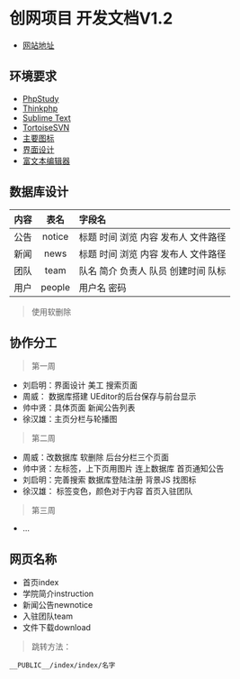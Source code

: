 创网项目 开发文档V1.2
===============

* [网站地址](http://www.jdcyxy.cn/)

## 环境要求
* [PhpStudy](http://www.phpstudy.net/)
* [Thinkphp](https://www.kancloud.cn/manual/thinkphp5/118003)
* [Sublime Text](https://www.sublimetext.com/)
* [TortoiseSVN](https://tortoisesvn.net/)
* [主要图标](http://www.iconfont.cn/collections/detail?spm=a313x.7781069.0.da5a778a4&cid=4878)
* [界面设计](https://modao.cc/app/P5kzvXayQg2Uls9ymA9BPVax28PyaY9)
* [富文本编辑器](https://www.kancloud.cn/phper123/tools/289772)

## 数据库设计
| 内容 | 表名 | 字段名 | 
| - | :-: | :- | 
| 公告 | notice | 标题 时间 浏览 内容 发布人 文件路径 | 
| 新闻 | news | 标题 时间 浏览 内容 发布人 文件路径 | 
| 团队 | team | 队名 简介 负责人 队员 创建时间 队标 |
| 用户 | people | 用户名 密码 |
>使用软删除

## 协作分工
>第一周
* 刘启明：界面设计 美工 搜索页面
* 周威： 数据库搭建 UEditor的后台保存与前台显示
* 帅中贤：具体页面 新闻公告列表
* 徐汉雄：主页分栏与轮播图

>第二周
* 周威：改数据库 软删除 后台分栏三个页面
* 帅中贤：左标签，上下页用图片 连上数据库 首页通知公告
* 刘启明：完善搜索 数据库登陆注册 背景JS 找图标
* 徐汉雄： 标签变色，颜色对于内容 首页入驻团队

>第三周
* ...

## 网页名称
* 首页index 
* 学院简介instruction 
* 新闻公告newnotice 
* 入驻团队team 
* 文件下载download
>跳转方法：
``` 
__PUBLIC__/index/index/名字
```